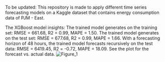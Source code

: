 To be updated:
This repository is made to apply different time series forecasting models on a Kaggle dataset that contains energy consumption data of PJM - East.

The XGBoost model insights:
The trained model generates on the training set: RMSE = 661.68, R2 = 0.99, MAPE = 1.50.
The trained model generates on the test set: RMSE = 677.68, R2 = 0.99, MAPE = 1.66.
With a forecasting horizon of 48 hours, the trained model forecasts recursively on the test data: RMSE = 6419.45, R2 = -0.72, MAPE = 18.09. See the plot for the forecast vs. actual data.
![Figure_1](https://github.com/user-attachments/assets/8528be87-5de4-44a7-888a-8c3f15dac090)

